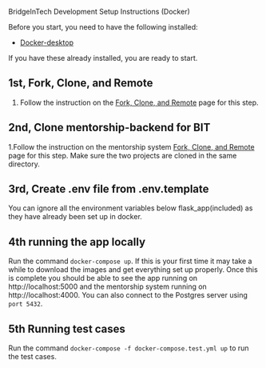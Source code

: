  BridgeInTech Development Setup Instructions (Docker)

Before you start, you need to have the following installed:
- [Docker-desktop](https://www.docker.com/products/docker-desktop)

If you have these already installed, you are ready to start.

## 1st, Fork, Clone, and Remote
1. Follow the instruction on the [Fork, Clone, and Remote](https://github.com/anitab-org/bridge-in-tech-backend/wiki/Fork,-Clone-&-Remote) page for this step.

<!--This can be removed once the changes to the BIT branch have been merged-->
## 2nd, Clone mentorship-backend for BIT
1.Follow the instruction on the mentorship system [Fork, Clone, and Remote](https://github.com/anitab-org/mentorship-backend/wiki/Fork,-Clone-&-Remote) page for this step. Make sure the two projects are cloned in the same directory. 

## 3rd, Create .env file from .env.template 

You can ignore all the environment variables below flask_app(included) as they have already been set up in docker. <!--TODO add guide to environment variables--> 
 
## 4th running the app locally
Run the command `docker-compose up`. If this is your first time it may take a while to download the images and get everything set up properly. Once this is complete you should be able to see the app running on http://localhost:5000 and the mentorship system running on http://localhost:4000. You can also connect to the Postgres server using `port 5432`.

## 5th Running test cases 
Run the command `docker-compose -f docker-compose.test.yml up` to run the test cases. 




